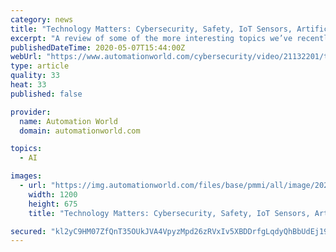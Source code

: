```yaml
---
category: news
title: "Technology Matters: Cybersecurity, Safety, IoT Sensors, Artificial Intelligence"
excerpt: "A review of some of the more interesting topics we’ve recently covered to help you stay on top of what’s happening in the world of industrial automation."
publishedDateTime: 2020-05-07T15:44:00Z
webUrl: "https://www.automationworld.com/cybersecurity/video/21132201/technology-matters-cybersecurity-safety-iot-sensors-artificial-intelligence"
type: article
quality: 33
heat: 33
published: false

provider:
  name: Automation World
  domain: automationworld.com

topics:
  - AI

images:
  - url: "https://img.automationworld.com/files/base/pmmi/all/image/2020/05/GvQOE5rd_1280.5eb4136a50088.png?auto=format&fit=max&w=1200"
    width: 1200
    height: 675
    title: "Technology Matters: Cybersecurity, Safety, IoT Sensors, Artificial Intelligence"

secured: "kl2yC9HM07ZfQnT35OUkJVA4VpyzMpd26zRVxIv5XBDDrfgLqdyQhBbUdEj19XV8lNHMYDrsBW+j3wPqvkC2RVjj2Hti7fKfxL9CJOtbxNfUaV/InxJOaLfyUzgxzQN+a8Kn0Uli7CX9Ky3EBbEjat+koMp1euPyrluLoGdfQWRU+v7u8Z1+bcTWM7n0pL3IbLD+XnuEKycN4vbJzhKpGmmRMRqUvHl59KwH69hAl1XOg2k3c9LTcl7pp/jiVqr24fy+xPwqCE230zNP0OhsiWYYh6NM9RKHM6+JDJ6PxBn1nCGojlSVOXRwhoxxx5mR;iLITSCaUhdWvAiBbaGizVA=="
---
```


